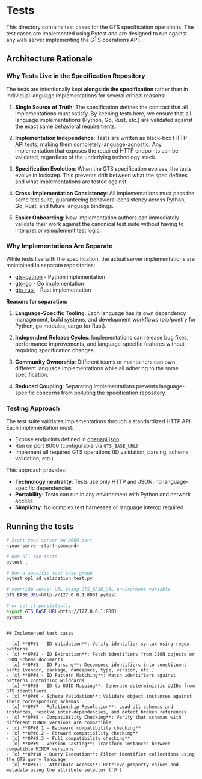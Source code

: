 # Tests

This directory contains test cases for the GTS specification operations. The test cases are implemented using Pytest and are designed to run against any web server implementing the GTS operations API.

## Architecture Rationale

### Why Tests Live in the Specification Repository

The tests are intentionally kept **alongside the specification** rather than in individual language implementations for several critical reasons:

1. **Single Source of Truth**: The specification defines the contract that all implementations must satisfy. By keeping tests here, we ensure that all language implementations (Python, Go, Rust, etc.) are validated against the exact same behavioral requirements.

2. **Implementation Independence**: Tests are written as black-box HTTP API tests, making them completely language-agnostic. Any implementation that exposes the required HTTP endpoints can be validated, regardless of the underlying technology stack.

3. **Specification Evolution**: When the GTS specification evolves, the tests evolve in lockstep. This prevents drift between what the spec defines and what implementations are tested against.

4. **Cross-Implementation Consistency**: All implementations must pass the same test suite, guaranteeing behavioral consistency across Python, Go, Rust, and future language bindings.

5. **Easier Onboarding**: New implementation authors can immediately validate their work against the canonical test suite without having to interpret or reimplement test logic.

### Why Implementations Are Separate

While tests live with the specification, the actual server implementations are maintained in separate repositories:

- [gts-python](https://github.com/globaltypesystem/gts-python) - Python implementation
- [gts-go](https://github.com/globaltypesystem/gts-go) - Go implementation
- [gts-rust](https://github.com/globaltypesystem/gts-rust) - Rust implementation

**Reasons for separation:**

1. **Language-Specific Tooling**: Each language has its own dependency management, build systems, and development workflows (pip/poetry for Python, go modules, cargo for Rust).

2. **Independent Release Cycles**: Implementations can release bug fixes, performance improvements, and language-specific features without requiring specification changes.

3. **Community Ownership**: Different teams or maintainers can own different language implementations while all adhering to the same specification.

4. **Reduced Coupling**: Separating implementations prevents language-specific concerns from polluting the specification repository.

### Testing Approach

The test suite validates implementations through a standardized HTTP API. Each implementation must:

- Expose endpoints defined in [openapi.json](openapi.json)
- Run on port 8000 (configurable via `GTS_BASE_URL`)
- Implement all required GTS operations (ID validation, parsing, schema validation, etc.)

This approach provides:
- **Technology neutrality**: Tests use only HTTP and JSON, no language-specific dependencies
- **Portability**: Tests can run in any environment with Python and network access
- **Simplicity**: No complex test harnesses or language interop required

## Running the tests

```bash
# Start your server on 8000 port
<your-server-start-command>

# Run all the tests
pytest .

# Run a specific test case group
pytest op1_id_validation_test.py

# override server URL using GTS_BASE_URL environment variable
GTS_BASE_URL=http://127.0.0.1:8001 pytest

# or set it persistently
export GTS_BASE_URL=http://127.0.0.1:8001
pytest
```

```

## Implemented test cases

- [x] **OP#1 - ID Validation**: Verify identifier syntax using regex patterns
- [x] **OP#2 - ID Extraction**: Fetch identifiers from JSON objects or JSON Schema documents
- [x] **OP#3 - ID Parsing**: Decompose identifiers into constituent parts (vendor, package, namespace, type, version, etc.)
- [x] **OP#4 - ID Pattern Matching**: Match identifiers against patterns containing wildcards
- [x] **OP#5 - ID to UUID Mapping**: Generate deterministic UUIDs from GTS identifiers
- [x] **OP#6 - Schema Validation**: Validate object instances against their corresponding schemas
- [x] **OP#7 - Relationship Resolution**: Load all schemas and instances, resolve inter-dependencies, and detect broken references
- [x] **OP#8 - Compatibility Checking**: Verify that schemas with different MINOR versions are compatible
- [x] **OP#8.1 - Backward compatibility checking**
- [x] **OP#8.2 - Forward compatibility checking**
- [x] **OP#8.3 - Full compatibility checking**
- [x] **OP#9 - Version Casting**: Transform instances between compatible MINOR versions
- [x] **OP#10 - Query Execution**: Filter identifier collections using the GTS query language
- [x] **OP#11 - Attribute Access**: Retrieve property values and metadata using the attribute selector (`@`)
